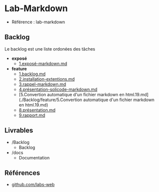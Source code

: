 # Lab-Markdown 

- Référence :  lab-markdown 

 

## Backlog 

Le backlog est une liste ordonées des tâches 

- **exposé** 
  - [1.exposé-markdown.md](./Backlog/exposé/1.exposé-markdown.md) 
- **feature** 
  - [1.backlog.md](./Backlog/feature/1.backlog.md) 
  - [2.installation-extentions.md](./Backlog/feature/2.installation-extentions.md) 
  - [3.rappel-markdown.md](./Backlog/feature/3.rappel-markdown.md) 
  - [4.présentation-solicode-markdown.md](./Backlog/feature/4.présentation-solicode-markdown.md) 
  - [5.Convertion automatique d'un fichier markdown en html.19.md](./Backlog/feature/5.Convertion automatique d'un fichier markdown en html.19.md) 
  - [8.présentation.md](./Backlog/feature/8.présentation.md) 
  - [9.rapport.md](./Backlog/feature/9.rapport.md) 
## Livrables 

 

- /Backlog 
  - Backlog 
- /docs 
  - Documentation 
## Références 

 

- [github.com/labs-web](https://github.com/labs-web) 

